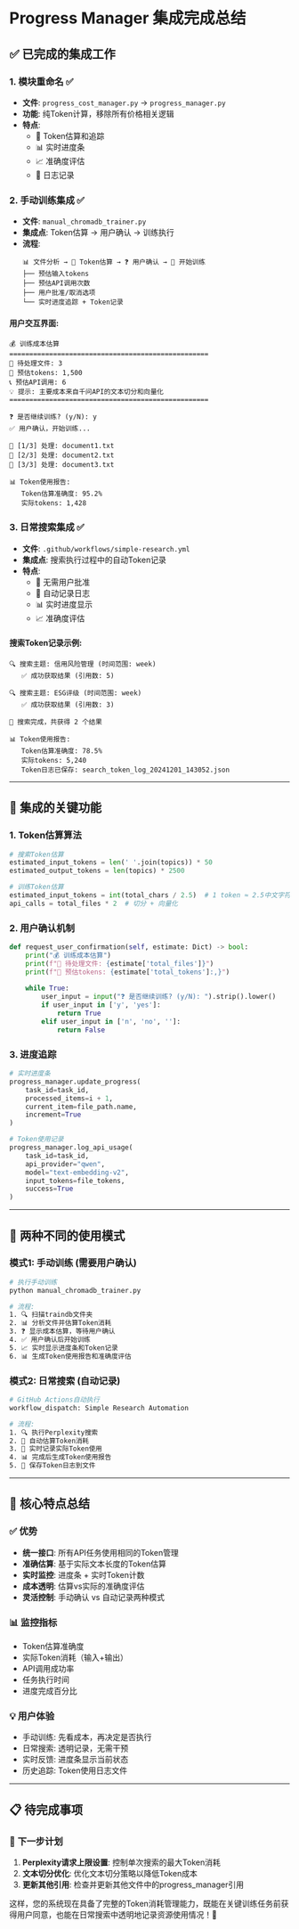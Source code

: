 # Progress Manager 集成完成总结

## ✅ 已完成的集成工作

### 1. **模块重命名** ✅
- **文件**: `progress_cost_manager.py` → `progress_manager.py`
- **功能**: 纯Token计算，移除所有价格相关逻辑
- **特点**: 
  - 🔢 Token估算和追踪
  - 📊 实时进度条
  - 📈 准确度评估
  - 📄 日志记录

### 2. **手动训练集成** ✅
- **文件**: `manual_chromadb_trainer.py`
- **集成点**: Token估算 → 用户确认 → 训练执行
- **流程**:
  ```
  📊 文件分析 → 🔢 Token估算 → ❓ 用户确认 → 🚀 开始训练
  ├── 预估输入tokens
  ├── 预估API调用次数  
  ├── 用户批准/取消选项
  └── 实时进度追踪 + Token记录
  ```

#### 用户交互界面:
```
💰 训练成本估算
==================================================
📁 待处理文件: 3
🔢 预估tokens: 1,500
📞 预估API调用: 6
💡 提示: 主要成本来自千问API的文本切分和向量化
==================================================

❓ 是否继续训练? (y/N): y
✅ 用户确认，开始训练...

📄 [1/3] 处理: document1.txt
📄 [2/3] 处理: document2.txt  
📄 [3/3] 处理: document3.txt

📊 Token使用报告:
   Token估算准确度: 95.2%
   实际tokens: 1,428
```

### 3. **日常搜索集成** ✅
- **文件**: `.github/workflows/simple-research.yml`
- **集成点**: 搜索执行过程中的自动Token记录
- **特点**: 
  - 🔄 无需用户批准
  - 📝 自动记录日志
  - 📊 实时进度显示
  - 📈 准确度评估

#### 搜索Token记录示例:
```
🔍 搜索主题: 信用风险管理 (时间范围: week)
   ✅ 成功获取结果 (引用数: 5)

🔍 搜索主题: ESG评级 (时间范围: week)  
   ✅ 成功获取结果 (引用数: 3)

🎯 搜索完成，共获得 2 个结果

📊 Token使用报告:
   Token估算准确度: 78.5%
   实际tokens: 5,240
   Token日志已保存: search_token_log_20241201_143052.json
```

---

## 🔧 集成的关键功能

### **1. Token估算算法**
```python
# 搜索Token估算
estimated_input_tokens = len(' '.join(topics)) * 50
estimated_output_tokens = len(topics) * 2500

# 训练Token估算  
estimated_input_tokens = int(total_chars / 2.5)  # 1 token ≈ 2.5中文字符
api_calls = total_files * 2  # 切分 + 向量化
```

### **2. 用户确认机制**
```python
def request_user_confirmation(self, estimate: Dict) -> bool:
    print("💰 训练成本估算")
    print(f"📁 待处理文件: {estimate['total_files']}")
    print(f"🔢 预估tokens: {estimate['total_tokens']:,}")
    
    while True:
        user_input = input("❓ 是否继续训练? (y/N): ").strip().lower()
        if user_input in ['y', 'yes']:
            return True
        elif user_input in ['n', 'no', '']:
            return False
```

### **3. 进度追踪**
```python
# 实时进度条
progress_manager.update_progress(
    task_id=task_id,
    processed_items=i + 1,
    current_item=file_path.name,
    increment=True
)

# Token使用记录
progress_manager.log_api_usage(
    task_id=task_id,
    api_provider="qwen",
    model="text-embedding-v2", 
    input_tokens=file_tokens,
    success=True
)
```

---

## 📍 两种不同的使用模式

### **模式1: 手动训练 (需要用户确认)**
```bash
# 执行手动训练
python manual_chromadb_trainer.py

# 流程:
1. 🔍 扫描traindb文件夹
2. 📊 分析文件并估算Token消耗
3. ❓ 显示成本估算，等待用户确认
4. ✅ 用户确认后开始训练
5. 📈 实时显示进度条和Token记录
6. 📊 生成Token使用报告和准确度评估
```

### **模式2: 日常搜索 (自动记录)**  
```bash
# GitHub Actions自动执行
workflow_dispatch: Simple Research Automation

# 流程:
1. 🔍 执行Perplexity搜索  
2. 🔢 自动估算Token消耗
3. 📝 实时记录实际Token使用
4. 📊 完成后生成Token使用报告
5. 💾 保存Token日志到文件
```

---

## 🎯 核心特点总结

### ✅ **优势**
- **统一接口**: 所有API任务使用相同的Token管理
- **准确估算**: 基于实际文本长度的Token估算
- **实时监控**: 进度条 + 实时Token计数
- **成本透明**: 估算vs实际的准确度评估
- **灵活控制**: 手动确认 vs 自动记录两种模式

### 📊 **监控指标**
- Token估算准确度
- 实际Token消耗（输入+输出）
- API调用成功率
- 任务执行时间
- 进度完成百分比

### 💡 **用户体验**
- 手动训练: 先看成本，再决定是否执行
- 日常搜索: 透明记录，无需干预
- 实时反馈: 进度条显示当前状态
- 历史追踪: Token使用日志文件

---

## 📋 待完成事项

### 🔮 **下一步计划**
1. **Perplexity请求上限设置**: 控制单次搜索的最大Token消耗
2. **文本切分优化**: 优化文本切分策略以降低Token成本
3. **更新其他引用**: 检查并更新其他文件中的progress_manager引用

这样，您的系统现在具备了完整的Token消耗管理能力，既能在关键训练任务前获得用户同意，也能在日常搜索中透明地记录资源使用情况！🚀